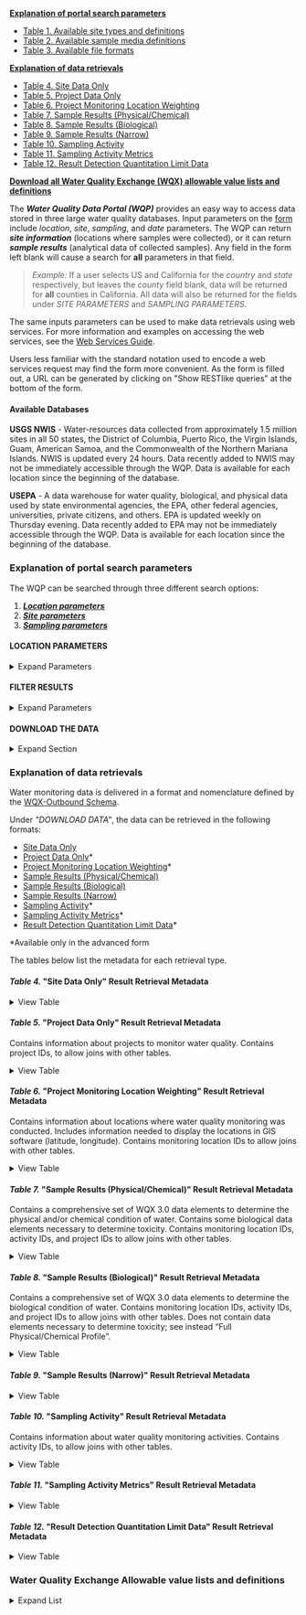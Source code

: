 [**Explanation of portal search parameters**](/server/wqp/markdownTextFiles/portal_userguide.md#explanation-of-portal-search-parameters)
* [Table 1. Available site types and definitions](/server/wqp/markdownTextFiles/portal_userguide.md#table-1-available-site-types-and-definitions)
* [Table 2. Available sample media definitions](/server/wqp/markdownTextFiles/portal_userguide.md#table-2-available-sample-media-and-definitions)
* [Table 3. Available file formats](/server/wqp/markdownTextFiles/portal_userguide.md#table-3-available-file-formats)

[**Explanation of data retrievals**](/server/wqp/markdownTextFiles/portal_userguide.md#explanation-of-data-retrievals)
* [Table 4. Site Data Only](/server/wqp/markdownTextFiles/portal_userguide.md#table-4-site-data-only-result-retrieval-metadata)
* [Table 5. Project Data Only](/server/wqp/markdownTextFiles/portal_userguide.md#table-5-project-data-only-result-retrieval-metadata)
* [Table 6. Project Monitoring Location Weighting](/server/wqp/markdownTextFiles/portal_userguide.md#table-6-project-monitoring-location-weighting-result-retrieval-metadata)
* [Table 7. Sample Results (Physical/Chemical)](/server/wqp/markdownTextFiles/portal_userguide.md#table-7-sample-results-physicalchemical-result-retrieval-metadata)
* [Table 8. Sample Results (Biological)](/server/wqp/markdownTextFiles/portal_userguide.md#table-8-sample-results-biological-result-retrieval-metadata)
* [Table 9. Sample Results (Narrow)](/server/wqp/markdownTextFiles/portal_userguide.md#table-9-sample-results-narrow-result-retrieval-metadata)
* [Table 10. Sampling Activity](/server/wqp/markdownTextFiles/portal_userguide.md#table-10-sampling-activity-result-retrieval-metadata)
* [Table 11. Sampling Activity Metrics](/server/wqp/markdownTextFiles/portal_userguide.md#table-11-sampling-activity-metrics-result-retrieval-metadata)
* [Table 12. Result Detection Quantitation Limit Data](/server/wqp/markdownTextFiles/portal_userguide.md#table-12-result-detection-quantitation-limit-data-result-retrieval-metadata)

[**Download all Water Quality Exchange (WQX) allowable value lists and definitions**](/server/wqp/markdownTextFiles/portal_userguide.md#water-quality-exchange-allowable-value-lists-and-definitions)

The ***Water Quality Data Portal (WQP)*** provides an easy way to access data stored in three large water quality databases. Input parameters on the [form](https://www.waterqualitydata.us/portal/) include *location*, *site*, *sampling*, and *date* parameters. The WQP can return ***site information*** (locations where samples were collected), or it can return ***sample results*** (analytical data of collected samples). Any field in the form left blank will cause a search for **all** parameters in that field. 
>*Example:* If a user selects US and California for the *country* and *state* respectively, but leaves the *county* field blank, data will be returned for **all** counties in California. All data will also be returned for the fields under *SITE PARAMETERS* and *SAMPLING PARAMETERS*.

The same inputs parameters can be used to make data retrievals using web services. For more information and examples on accessing the web services, see the [Web Services Guide](https://www.waterqualitydata.us/webservices_documentation/). 

Users less familiar with the standard notation used to encode a web services request may find the form more convenient. As the form is filled out, a URL can be generated by clicking on "Show RESTlike queries" at the bottom of the form.

#### **Available Databases**

**USGS NWIS** - Water-resources data collected from approximately 1.5 million sites in all 50 states, the District of Columbia, Puerto Rico, the Virgin Islands, Guam, American Samoa, and the Commonwealth of the Northern Mariana Islands. NWIS is updated every 24 hours. Data recently added to NWIS may not be immediately accessible through the WQP. Data is available for each location since the beginning of the database.

**USEPA** - A data warehouse for water quality, biological, and physical data used by state environmental agencies, the EPA, other federal agencies, universities, private citizens, and others. EPA is updated weekly on Thursday evening. Data recently added to EPA may not be immediately accessible through the WQP. Data is available for each location since the beginning of the database.

### **Explanation of portal search parameters**

The WQP can be searched through three different search options:

1. [***Location parameters***](/server/wqp/markdownTextFiles/portal_userguide.md#site-parameters)
2. [***Site parameters***](/server/wqp/markdownTextFiles/portal_userguide.md#site-parameters)
3. [***Sampling parameters***](/server/wqp/markdownTextFiles/portal_userguide.md#sampling-parameters)

#### **LOCATION PARAMETERS**
<details>
  <summary>Expand Parameters</summary>

***Country*** - Use the **country window** to select one or multiple ***countries*** represented in the database. Parentheses after each country represent which database(s) it is represented in. 

> *Web Services Request:* Countries can be directly entered into the URL through their [FIPS country code](https://nvlpubs.nist.gov/nistpubs/Legacy/FIPS/fipspub10-4.pdf). For the United States: ```#countrycode=US```

***State*** - Use the **state window** to select one or multiple ***states***. Parentheses after each state represent which database(s) it is represented in.

> *Web Services Request:* States can be directly entered into the URL through their [FIPS state code](https://nvlpubs.nist.gov/nistpubs/Legacy/FIPS/fipspub5-2.pdf). For Iowa and Arizona: ```#statecode=US%3A04&statecode=US%3A19```

***County*** - Use the **county window** to select one or multiple ***counties*** from the selected state(s). Parentheses after each county represent which database(s) it is represented in.

> *Web Services Request:* Counties can be directly entered into the URL through their [FIPS county code](https://nvlpubs.nist.gov/nistpubs/Legacy/FIPS/fipspub6-4.pdf). For Adams and Clay counties in Iowa: ```#countycode=US%3A19%3A003&countycode=US%3A19%3A041```

***Point Location*** - Enter *latitude* and *longitude* (**decimal degrees** referenced to NAD83), and *radial distance* (**miles**) to create a ***search area***. Longitudes in the western hemisphere begin with a negative sign. Many stations outside the continental US do not have latitude and longitude referenced to NAD83 and cannot be found using these parameters.

> *Example:* 20 miles from latitude 46.12 degrees N, longitude 89.15 degrees W would be entered as:
> * Distance: 20
> * Latitude: 46.12
> * Longitude: -89.15

***Site Type***  - ***Site type*** indicates a *natural* or *human-made* feature affecting the hydrologic conditions measured at a site. Use the **site type window** to select one or multiple site types. Parentheses after each site type represent which database(s) it is represented in. ***Table 1*** includes a definition for each available site type.

#### ***Table 1.* Available site types and definitions**
<details>
  <summary>View Table</summary>

|                Site Type               |                                                                                                                                                                                                                                                                                                                                       Definition                                                                                                                                                                                                                                                                                                                                      |
|:--------------------------------------:|:-------------------------------------------------------------------------------------------------------------------------------------------------------------------------------------------------------------------------------------------------------------------------------------------------------------------------------------------------------------------------------------------------------------------------------------------------------------------------------------------------------------------------------------------------------------------------------------------------------------------------------------------------------------------------------------:|
| **Aggregate groundwater use *(NWIS only)***  | An aggregate groundwater site type is used when it is not possible or practical to describe the specific sites as springs or as any type of well including 'multiple wells', or when water-use information is only available for the aggregate. Aggregate sites that span multiple counties should be coded with 000 as the county code, or an aggregate site can be created for each county.                                                                                                                                                                                                                                                                                         |
| **Aggregate surface-water-use *(NWIS only)*** | An aggregate surface-water site type is used when it is not possible or practical to describe the specific sites as diversions, outfalls, or land application sites, or when water-use information is only available for the aggregate. Aggregate sites that span multiple counties should be coded with 000 as the county code, or an aggregate site can be created for each county.                                                                                                                                                                                                                                                                                                 |
| **Atmosphere**                             | A site established primarily to measure meteorological properties or atmospheric deposition.                                                                                                                                                                                                                                                                                                                                                                                                                                                                                                                                                                                          |
| **Estuary**                                | A coastal inlet of the sea or ocean; esp. the mouth of a river, where tide water normally mixes with stream water (modified, Webster). Salinity in estuaries typically ranges from 1 to 25 Practical Salinity Units (psu), as compared oceanic values around 35 psu.                                                                                                                                                                                                                                                                                                                                                                                                                  |
| **Facility**                               | A non-ambient location where environmental measurements are expected to be strongly influenced by current or previous activities of humans.                                                                                                                                                                                                                                                                                                                                                                                                                                                                                                                                           |
| **Glacier**                                | Body of land ice that consists of recrystallized snow accumulated on the surface of the ground and moves slowly downslope over a period of years or centuries. Since glacial sites move, the lat-long precision for these sites is usually coarse.                                                                                                                                                                                                                                                                                                                                                                                                                                    |
| **Lake, Reservoir, Impoundment**           | An inland body of standing fresh or saline water that is generally too deep to permit submerged aquatic vegetation to take root across the entire body (cf: wetland). This site type includes an expanded part of a river, a reservoir behind a dam, and a natural or excavated depression containing a water body without surface-water inlet and/or outlet.                                                                                                                                                                                                                                                                                                                         |
| **Land**                                   | A location on the surface of the earth that is not normally saturated with water. Land sites are appropriate for sampling vegetation, overland flow of water, or measuring land-surface properties such as temperature. (See also: Wetland).                                                                                                                                                                                                                                                                                                                                                                                                                                          |
| **Ocean**                                  | Site in the open ocean, gulf, or sea. (See also: Estuary).                                                                                                                                                                                                                                                                                                                                                                                                                                                                                                                                                                                                                            |
| **Other Groundwater *(EPA only)***        | A location below the land surface that cannot otherwise be categorized within the other site types.                                                                                                                                                                                                                                                                                                                                                                                                                                                                                                                                                                                   |
| **Other Surface Water *(EPA only)***      | A water body on the land surface that cannot otherwise be categorized within the other site types.                                                                                                                                                                                                                                                                                                                                                                                                                                                                                                                                                                                    |
| **Spring**                                 | A location at which the water table intersects the land surface, resulting in a natural flow of groundwater to the surface. Springs may be perennial, intermittent, or ephemeral.                                                                                                                                                                                                                                                                                                                                                                                                                                                                                                     |
| **Stream**                                 | A body of running water moving under gravity flow in a defined channel. The channel may be entirely natural, or altered by engineering practices through straightening, dredging, and (or) lining.                                                                                                                                                                                                                                                                                                                                                                                                                                                                                    |
| **Subsurface**                             | A location below the land surface, but not a well, soil hole, or excavation.                                                                                                                                                                                                                                                                                                                                                                                                                                                                                                                                                                                                          |
| **Well**                                   | A hole or shaft constructed in the earth intended to be used to locate, sample, or develop groundwater, oil, gas, or some other subsurface material.                                                                                                                                                                                                                                                                                                                                                                                                                                                                                                                                  |
| **Wetland**                                | Land where saturation with water is the dominant factor determining the nature of soil development and the types of plant and animal communities living in the soil and on its surface (Cowardin, December 1979). Wetlands are found from the tundra to the tropics and on every continent except Antarctica. Wetlands are areas that are inundated or saturated by surface or groundwater at a frequency and duration sufficient to support, and that under normal circumstances do support, a prevalence of vegetation typically adapted for life in saturated soil conditions. Wetlands generally include swamps, marshes, bogs and similar areas. Wetlands may be forested or unforested, and naturally or artificially created. |

</details>

<details>
  <summary>Advanced Location Parameters</summary>

***Bounding Box*** - Enter the North and South *latitudes* and the East and West *longitudes* (**decimal degrees** referenced to NAD83) to create a ***bounding box***. Longitudes in the western hemisphere should begin with a negative sign.

> *Example:*
> * North: 46.12
> * East: -89.15
> * South: 45.93
> * West: -89.68

***Organization ID*** - Identifies a unique ***business*** or ***company***. Use the **organization ID window** to select one or multiple organization IDs. Type at least two characters for a list to appear. For more information on Water Quality Exchange (WQX) Organization IDs, see [About EPA/WQX](https://www.epa.gov/waterdata/water-quality-data).

***Site ID*** - Identifies a ***monitoring location*** by a unique name, number, or code. Use the **site ID window** to select one or multiple site IDs. Type at least two characters for a list to appear. 

> *Web Services Request:* IDs are displayed as: AGENCY-STATION NUMBER. If STATION NUMBER is specified but not AGENCY, "USGS" will be assigned as the default.
> * For NWIS site: ```#siteid=USGS-301650089215300```
> * For EPA site: ```#siteid=R10BUNKER-CUA005-5```
> * For multiple sites: ```#siteid=IN002-385000086310010&siteid=USSCS-311039092211614&siteid=USEPA-414120087304701```

***HUC*** - Identifies the ***hydrological unit*** ([lists and maps of hydrologic units](http://water.usgs.gov/GIS/huc.html)) up to the cataloging unit level of precision. Use the **HUC ID window** to select one or multiple HUC IDs. Separate multiple HUC IDs with a **semicolon** (";"). Select partial HUCs using **trailing wildcards** ("*"). 
> *Web Services Request:*
> * One site: ```#huc=01010005```
> * Multiple sites: ```#huc=01010003%3B01010004```
> * Partial HUCs: ```010801*```

</details>

</details>

#### **FILTER RESULTS**
<details>
  <summary>Expand Parameters</summary>

***Data Source*** - Select one or multiple ***databases*** from which the data will be retrieved. **All** databases are searched by default.

***Date Range*** - ***Start*** and ***end dates*** to be used individually or together. Dates must be entered in *MM-DD-YYYY* format.

***Sample Media*** - Identifies the ***environmental medium*** where a sample was taken. Use the **sample media window** to select one or multiple sample media types. Parentheses after each sample medium represent which database(s) it is represented in. ***Table 2*** includes a definition for each sample medium that is available.

#### ***Table 2.* Available sample media and definitions**
<details>
  <summary>View Table</summary>

|         **Sample Medium**         |                                                                                                                                                                              **Definition**                                                                                                                                                                             |
|:-----------------------------:|:-------------------------------------------------------------------------------------------------------------------------------------------------------------------------------------------------------------------------------------------------------------------------------------------------------------------------------------------------------------------:|
| **Air**                           | Atmospheric gases.                                                                                                                                                                                                                                                                                                                                                  |
| **Biological Tissue *(NWIS only)*** | Any type of tissue that comprises either whole or parts of insects, fish, or other organisms living in an aquatic environment, animals that may or may not have been collected from a water body, or whole or parts of plants, aquatic or non-aquatic.                                                                                                              |
| **Habitat *(EPA only)***         | The habitat conditions at the monitoring site; physical features of the area surrounding the monitoring location site.                                                                                                                                                                                                                                              |
| **Other**                         | None of the other sample media.                                                                                                                                                                                                                                                                                                                                     |
| **QC *(EPA only)***              | Data that provides quality control results; often paired with other results information.                                                                                                                                                                                                                                                                            |
| **Sediment**                      | Includes bottom material and suspended sediment sample media. Bottom material is a mixture of mineral and organic matter that compose the top bed deposits (usually the first few inches) underlying a body of water. Suspended sediment is sediment carried in suspension by the turbulent components of the fluid or by the Brownian movement (a law of physics). |
| **Soil**                          | A wet or dry substance composed of unconsolidated fine grain rock fragments (minerals) and organic material that has been modified sufficiently by physical, chemical, or biological processes to support terrestrial plant growth.                                                                                                                                 |
| **Water**                         | The physical or chemical composition of the water at the monitoring site.                                                                                                                                                                                                                                                                                           |

</details>

***Characteristic Group*** - Groups types of ***environmental measurements***. Use the **characteristic group window** to select one or multiple characteristic groups. Parentheses after each characteristic group represent which database(s) it is represented in. A complete listing of which characteristic matches to which characteristic group [is available for download](http://cdx.epa.gov/wqx/download/DomainValues/Characteristic_CSV.zip).

<details>
  <summary>Advanced Results Filters</summary>

***Minimum sampling activities per site*** - Returns only sites where at least a ***minimum number*** of sampling activities have been reported. Use the **minimum number window** to select a value; the default is **1**.

***Minimum result per site*** - Returns only sites where at least a ***minimum number*** of results have been reported. Use the **minimum results window** to select a value; the default is **1**.

***Characteristic*** - Identifies types of ***environmental measurements***. Use the **characteristics window** to select one or multiple characteristics. Parentheses after each characteristic represent which database(s) it is represented in. The names are derived from the USEPA [Substance Registry System (SRS)](http://iaspub.epa.gov/sor_internet/registry/substreg/home/overview/home.do). USGS uses parameter codes for the same purpose and has [associated most parameters to SRS names](http://www.waterqualitydata.us/public_srsnames.jsp).

The nomenclature for USEPA and USGS characteristics are **not** identical. 
> *Example:* The USEPA lists each dissolved oxygen characteristic, while the USGS classifies dissolved oxygen under "oxygen". Consequently, users interested in retrieving dissolved oxygen data from both databases must select *"dissolved oxygen"* from EPA and *"oxygen"* from the WQP list of characteristics. Selecting *"oxygen"* will return dissolved oxygen results from the USGS **and** all USEPA results relating to free gaseous oxygen. 

Small differences in naming may cause chemically identical characteristics to be listed under different names or names that are formatted differently. 
> *Example:* *1,4-dichlorobenzene* may be listed as *"1,4-dichlorobenzene"*, *"p-dichlorobenzene"*, or *both*. A user desiring all *1,4-dichlorobenzene* data would need to select **both** names (and variants thereof) to retrieve the results.

***Project ID*** - Uniquely identifies a ***data collection project***. Use the **project ID window** to select one or multiple project IDs. Parentheses after each project ID represent which database it is represented in. 

***Parameter Code*** - Identifies a characteristic using [***NWIS codes***](https://nwis.waterdata.usgs.gov/usa/nwis/pmcodes). Use the **parameter code window** to select one or multiple parameter codes. Specifying a parameter code will limit the query to ***NWIS only***.

***Biological sampling parameters*** - Filter by parameters specific to ***biological organisms***: assemblage and taxonomic name. 

>***Assemblage*** - An association of ***interacting populations*** of organisms in a given water body. *Example:* macroinvertabrates and fish/nekton.

>***Taxonomic Name*** - ***Genus name, species name*** in binomial nomenclature. *Example:* for shovelnose strugeon, *Scaphirhyncus platorynchus*.

</details>

</details>

#### **DOWNLOAD THE DATA**
<details>
  <summary>Expand Section</summary>

***Data Type*** - ***Water monitoring data*** is delivered in a format and nomenclature defined by the [WQX-Outbound Schema](http://www.exchangenetwork.net/schema/WQX/2/WQX_DET_v2.1b.xls). *Metadata* on these formats is displayed in ***Tables 4-12***.

***File Format*** - Choose a ***file format*** to download the result set. Four available formats are listed and described in ***Table 3***.

#### ***Table 3.* Available file formats**
<details>
  <summary>View Table</summary>

|   File Format   |                                                                                                                                           Description                                                                                                                                          |
|:---------------:|:----------------------------------------------------------------------------------------------------------------------------------------------------------------------------------------------------------------------------------------------------------------------------------------------:|
| **Comma-separated** | Output format is comma-separated columns.                                                                                                                                                                                                                                                      |
| **Tab-separated**   | Output format is tab-separated columns.                                                                                                                                                                                                                                                        |
| **MS Excel**        | Output format is a .xlsx file compatible with MS Excel 2007 and greater(Excel 2003 and earlier may be able to use a helper program to open the file) . Excel 2007 and later have a limit of 1,048,576 rows. If your download file exceeds this limit, only the first 1,048,576 rows will open. |
| **KML**             | Output format is Keyhole Markup Language (KML) compatible with Google Earth and other GIS tools. This option is not available for the results service.                                                                                                                                         |

</details>

***Sort Data*** - ***Sorts data*** by *organization*, *monitoringLocationID*, and *activityID*. Sorting **increases** response time. If you are manually sorting, set **sorted=no**. The sorted document is delivered in the WQX standard.

<details>
  <summary>Advanced Download Parameters</summary>

***Show Sites on Map*** - Previews the ***locations of sites*** **before** downloading the data, up to 250,000 sites. Sites are color coded by data source. 

The example below displays part of the South Skunk watershed, with NWIS, EPA, and STEWARDS sites.

![Result of clicking "Show sites on map" button](/assets/img/portal_userguide_image1.png)

For additional information about the sites, click on individual sites. Use the box tool below the zoom buttons to select multiple sites.

![Additional information about sites](/assets/img/portal_userguide_image2.png)

The Water Quality Portal only provides discrete monitoring data. To see USGS long-term flow monitoring sites, click the layer picker on the upper right and toggle on "NWIS Stream Gages". These gage locations are based on the [GAGES-II dataset](http://water.usgs.gov/GIS/metadata/usgswrd/XML/gagesII_Sept2011.xml), which only runs through 2009. Some gages are now discontinued and other gage data may be more accurate.

![NWIS Stream Gages](/assets/img/portal_userguide_image3.png)

</details>

</details>

### **Explanation of data retrievals**

Water monitoring data is delivered in a format and nomenclature defined by the [WQX-Outbound Schema](http://www.exchangenetwork.net/schema/WQX/2/WQX_DET_v2.1b.xls). 

Under *"DOWNLOAD DATA"*, the data can be retrieved in the following formats:

* [Site Data Only](/server/wqp/markdownTextFiles/portal_userguide.md#table-4-site-data-only-result-retrieval-metadata)
* [Project Data Only](/server/wqp/markdownTextFiles/portal_userguide.md#table-5-project-data-only-result-retrieval-metadata)*
* [Project Monitoring Location Weighting](/server/wqp/markdownTextFiles/portal_userguide.md#table-6-project-monitoring-location-weighting-result-retrieval-metadata)*
* [Sample Results (Physical/Chemical)](/server/wqp/markdownTextFiles/portal_userguide.md#table-7-sample-results-physicalchemical-result-retrieval-metadata)
* [Sample Results (Biological)](/server/wqp/markdownTextFiles/portal_userguide.md#table-8-sample-results-biological-result-retrieval-metadata)
* [Sample Results (Narrow)](/server/wqp/markdownTextFiles/portal_userguide.md#table-9-sample-results-narrow-result-retrieval-metadata)
* [Sampling Activity](/server/wqp/markdownTextFiles/portal_userguide.md#table-10-sampling-activity-result-retrieval-metadata)*
* [Sampling Activity Metrics](/server/wqp/markdownTextFiles/portal_userguide.md#table-11-sampling-activity-metrics-result-retrieval-metadata)*
* [Result Detection Quantitation Limit Data](/server/wqp/markdownTextFiles/portal_userguide.md#table-12-result-detection-quantitation-limit-data-result-retrieval-metadata)*

*Available only in the advanced form

The tables below list the metadata for each retrieval type.

#### ***Table 4.* "Site Data Only" Result Retrieval Metadata**
<details>
  <summary>View Table</summary>

|              Site Retrieval Element              |                                                                                      Definition                                                                                      |
|:------------------------------------------------:|:------------------------------------------------------------------------------------------------------------------------------------------------------------------------------------:|
| OrganizationIdentifier                           | A designator used to uniquely identify a unique business establishment within a context.                                                                                             |
| OrganizationFormalName                           | The legal designator (i.e. formal name) of an organization.                                                                                                                          |
| MonitoringLocationIdentifier                     | A designator used to describe the unique name, number, or code assigned to identify the monitoring location.                                                                         |
| MonitoringLocationName                           | The designator specified by the sampling organization for the site at which sampling or other activities are conducted.                                                              |
| MonitoringLocationTypeName                       | The descriptive name for a type of monitoring location.                                                                                                                              |
| MonitoringLocationDescriptionText                | Text description of the monitoring location.                                                                                                                                         |
| HUCEightDigitCode                                | The 8 digit federal code used to identify the hydrologic unit of the monitoring location to the cataloging unit level of precision.                                                  |
| DrainageAreaMeasure/MeasureValue*                | The drainage basin of a lake, stream, wetland, or estuary site. Measure value is given in the units stored in DrainageAreaMeasure/MeasureUnitCode.                                   |
| DrainageAreaMeasure/MeasureUnitCode*             | The code that represents the unit for measuring the item.                                                                                                                            |
| ContributingDrainageAreaMeasure/MeasureValue*    | The contributing drainage area of a lake, stream, wetland, or estuary site. Measure value is given in the units stored in ContributingDrainageAreaMeasure/MeasureUnitCode.           |
| ContributingDrainageAreaMeasure/MeasureUnitCode* | The code that represents the unit for measuring the item.                                                                                                                            |
| LatitudeMeasure                                  | The measure of the angular distance on a meridian north or south of the equator.                                                                                                     |
| LongitudeMeasure                                 | The measure of the angular distance on a meridian east or west of the prime meridian.                                                                                                |
| SourceMapScaleNumeric                            | The number that represents the proportional distance on the ground for one unit of measure on the map or photo.                                                                      |
| HorizontalAccuracyMeasure/MeasureValue*          | The horizontal measure of the relative accuracy of the latitude and longitude coordinates." Measure value is given in the units stored in HorizontalAccuracyMeasure/MeasureUnitCode. |
| HorizontalAccuracyMeasure/MeasureUnitCode*       | The code that represents the unit for measuring the item.                                                                                                                            |
| HorizontalCollecitonMethodName                   | The name that identifies the method used to determine the latitude and longitude coordinates for a point on the earth.                                                               |
| HorizontalCoordinateReferenceSystemDatumName     | The name that describes the reference datum used in determining latitude and longitude coordinates.                                                                                  |
| VerticalMeasure/MeasureValue                     | The measure of elevation (i.e., the altitude), above or below a reference datum. Measure value is given in the units stored in VerticalMeasure/MeasureUnitCode.                      |
| VerticalMeasure/MeasureUnitCode                  | The code that represents the unit for measuring the item.                                                                                                                            |
| VerticalAccuracyMeasure/MeasureValue*            | The vertical measure of the relative accuracy of the latitude and longitude coordinates. Measure value is given in the units stored in VerticalAccuracyMeasure/MeasureUnitCode.      |
| VerticalAccuracyMeasure/MeasureUnitCode*         | The code that represents the unit for measuring the item.                                                                                                                            |
| VerticalCollectionMethodName                     | The name that identifies the method used to collect the vertical measure (i.e. the altitude) of a reference point.                                                                   |
| VerticalCoordinateReferenceSystemDatumName       | The name of the reference datum used to determine the vertical measure (i.e., the altitude).                                                                                         |
| CountryCode                                      | A code designator used to identify a primary geopolitical unit of the world.                                                                                                         |
| StateCode                                        | A code designator used to identify a principal administrative subdivision of the United States, Canada, or Mexico.                                                                   |
| CountyCode                                       | A code designator used to identify a U.S. county or county equivalent.                                                                                                               |
| AquiferName*                                     | Name of the aquifer in which the well is completed.                                                                                                                                  |
| FormationTypeText*                               | Name of the primary formation or soils unit, in which the well is completed.                                                                                                         |
| AquiferTypeName*                                 | The type of aquifer, such as confined or unconfined.                                                                                                                                 |
| ConstructionDateText*                            | Date of construction when well was completed. May be year only.                                                                                                                      |
| WellDepthMeasure/MeasureValue*                   | Depth below land surface datum (LSD) to the bottom of the hole on completion of drilling. Measure value is given in the units stored in WellDepthMeasure/MeasureUnitCode.            |
| WellDepthMeasure/MeasureUnitCode*                | The code that represents the unit for measuring the item.                                                                                                                            |
| WellHoleDepthMeasure/MeasureValue*               | Depth below land surface datum (LSD) to the bottom of the hole on completion of drilling. Measure value is given in the units stored in WellHoleDepthMeasure/MeasureUnitCode.        |
| WellHoleDepthMeasure/MeasureUnitCode*            | The code that represents the unit for measuring the item.                                                                                                                            |
| ProviderName                                     | The name of the database that provided the data to the Water Quality portal (E.G. EPA, NWIS, STEWARDS).                                                                            |

*Element is only in NWIS.

</details>

#### ***Table 5.* "Project Data Only" Result Retrieval Metadata**

Contains information about projects to monitor water quality. Contains project IDs, to allow joins with other tables.
<details>
  <summary>View Table</summary>

|      Project Retrieval Element     |                                                                        Definition                                                                       |
|:----------------------------------:|:-------------------------------------------------------------------------------------------------------------------------------------------------------:|
| OrganizationIdentifier             | A designator used to uniquely identify a unique business establishment within a context.                                                                |
| OrganizationFormalName             | The legal designator (i.e. formal name) of an organization.                                                                                             |
| ProjectIdentifier                  | A designator used to uniquely identify a data collection project within a context of an organization.                                                   |
| ProjectName                        | The name assigned by the Organization (project leader or principal investigator) to the project.                                                        |
| ProjectDescriptionText             | Project description, which may include a description of the project purpose, summary of the objectives, or brief summary of the results of the project. |
| SamplingDesignTypeCode             | A code used to identify the type of sampling design employed for this project to ensure that sampling activities can support project objectives.        |
| QAPPApprovedIndicator              | Indicates whether a Quality Assurance Project Plan (QAPP) has been approved for the submitted project.                                                  |
| QAPPApprovalAgencyName             | An outside approval authority identifier for the QAPP (e.g. EPA or State Organization).                                                                 |
| ProjectFileUrl                     | A link to follow to access the files associated with the project.                                                                                        |
| ProjectMonitorLocationWeightingURL | A URL to get associated ProjectMonitoringLocationWeighting data. Only populated if there is Project Monitoring Location Weighting data.                 |

</details>

#### ***Table 6.* "Project Monitoring Location Weighting" Result Retrieval Metadata**

Contains information about locations where water quality monitoring was conducted. Includes information needed to display the locations in GIS software (latitude, longitude). Contains monitoring location IDs to allow joins with other tables.
<details>
  <summary>View Table</summary>

| Project Monitoring Location Element |                                                       Definition                                                      |
|:-----------------------------------:|:---------------------------------------------------------------------------------------------------------------------:|
| OrganizationIdentifier              | A designator used to uniquely identify a unique business establishment within a context.                              |
| OrganizationFormalName              | The legal designator (i.e. formal name) of an organization.                                                           |
| ProjectIdentifier                   | A designator used to uniquely identify a data collection project within a context of an organization.                 |
| MonitoringLocationIdentifier        | A designator used to describe the unique name, number, or code assigned to identify the monitoring location.          |
| MeasureValue                        | The recorded dimension, capacity, quality, or amount of something ascertained by measuring or observing.              |
| MeasureUnitCode                     | The code that represents the unit for measuring the item.                                                             |
| StatisticalStratumText              | Identifies the statistical stratum applied to this site.                                                              |
| LocationCategoryName                | Free text describing a category of naturally similar site types, such as high-gradient.                               |
| LocationStatusName                  | Indicates whether this site is active and available for sampling.                                                     |
| ReferenceLocationTypeCode           | Identifies whether this site is a reference or control site by specifying the reference location type.                 |
| ReferenceLocationStartDate          | The calendar date on which the monitoring location started being used as a reference site.                            |
| ReferenceLocationEndDate            | The calendar date on which the monitoring location stopped being used as a reference site.                            |
| ResourceSubjectText                 | A name given to the resource that created or defined the reference location.                                          |
| ResourceCreatorName                 | An entity primarily responible for making the content of the resource that created or defined the reference location. |
| ResourceSubjectText                 | A topic of the content of the resource that created or defined the reference location.                                |
| ResourcePublisherName               | An entity responsible for making the resource available that created or defined the reference location.               |
| ResourceDate                        | A date of an event in the lifecycle of the resource that created or defined the reference location.                   |
| ResourceIdentifier                  | An unambiguous reference to the resource within a given context.                                                      |
| CommentText                         | General comments about the project monitoring location weighting.                                                     |

</details>





#### ***Table 7.* "Sample Results (Physical/Chemical)" Result Retrieval Metadata**

Contains a comprehensive set of WQX 3.0 data elements to determine the physical and/or chemical condition of water. Contains some biological data elements necessary to determine toxicity. Contains monitoring location IDs, activity IDs, and project IDs to allow joins with other tables.
<details>
  <summary>View Table</summary>

|              Result Retrieval Element             |                                                                                                                  Definition                                                                                                                  |
|:-------------------------------------------------:|:--------------------------------------------------------------------------------------------------------------------------------------------------------------------------------------------------------------------------------------------:|
| OrganizationIdentifier                            | A designator used to uniquely identify a unique business establishment within a context.                                                                                                                                                     |
| OrganizationFormalName                            | The legal designator (i.e. formal name) of an organization.                                                                                                                                                                                  |
| ActivityIdentifier                                | Designator that uniquely identifies an activity within an organization.                                                                                                                                                                      |
| ActivityTypeCode                                  | The text describing the type of activity.                                                                                                                                                                                                    |
| ActivityMediaName                                 | Name or code indicating the environmental medium where the sample was taken.                                                                                                                                                                 |
| ActivityMediaSubdivisionName                      | Name or code indicating the environmental matrix as a subdivision of the sample media.                                                                                                                                                       |
| ActivityStartDate                                 | The calendar date on which the field activity is started.                                                                                                                                                                                    |
| ActivityStartTime/Time                            | The time of day that is reported when the field activity began, based on a 24-hour timescale.                                                                                                                                                |
| ActivityStartTime/TimeZoneCode                    | The time zone for which the time of day is reported. Any of the longitudinal divisions of the earth's surface in which a standard time is kept.                                                                                              |
| ActivityEndDate                                   | The calendar date when the field activity is completed.                                                                                                                                                                                      |
| ActivityEndTime/Time                              | The time of day that is reported when the field activity ended, based on a 24-hour timescale.                                                                                                                                                |
| ActivityEndTime/TimeZoneCode                      | The time zone for which the time of day is reported. Any of the longitudinal divisions of the earth's surface in which a standard time is kept.                                                                                              |
| ActivityDepthHeightMeasure/MeasureValue           | A measurement of the vertical location (measured from a reference point) at which an activity occurred. Measure value is given in the units stored in ActivityDepthHeightMeasure/MeasureUnitCode.                                            |
| ActivityDepthHeightMeasure/MeasureUnitCode        | The code that represents the unit for measuring the item.                                                                                                                                                                                    |
| ActivityDepthAltitudeReferencePointText           | The reference used to indicate the datum or reference used to establish the depth/altitude of an activity.                                                                                                                                   |
| ActivityTopDepthHeightMeasure/MeasureValue        | A measurement of the upper vertical location of a vertical location range (measured from a reference point) at which an activity occurred. Measure value is given in the units stored in ActivityTopDepthHeightMeasure/MeasureUnitCode.      |
| ActivityTopDepthHeightMeasure/MeasureUnitCode     | The code that represents the unit for measuring the item.                                                                                                                                                                                    |
| ActivityBottomDepthHeightMeasure/MeasureValue     | A measurement of the lower vertical location of a vertical location range (measured from a reference point) at which an activity occurred. Measure value is given in the units stored in ActivityBottomDepthHeightMeasure/MeasureUnitCode.   |
| ActivityBottomDepthHeightMeasure/MeasureUnitCode  | The code that represents the unit for measuring the item.                                                                                                                                                                                    |
| ProjectIdentifier                                 | A designator used to uniquely identify a data collection project within a context of an organization.                                                                                                                                        |
| ActivityConductingOrganizationText                | A name of the Organization conducting an activity.                                                                                                                                                                                           |
| MonitoringLocationIdentifier                      | A designator used to describe the unique name, number, or code assigned to identify the monitoring location.                                                                                                                                 |
| ActivityCommentText                               | General comments concerning the activity.                                                                                                                                                                                                    |
| SampleAquifer*                                    | A code that designates the aquifer associated with groundwater samples.                                                                                                                                                                      |
| HydrologicCondition*                              | Hydrologic condition is the hydrologic condition that is represented by the sample collected (i.e. ? normal, falling, rising, peak stage).                                                                                                   |
| HydrologicEvent*                                  | A hydrologic event that is represented by the sample collected (i.e. - storm, drought, snowmelt).                                                                                                                                            |
| SampleCollectionMethod/MethodIdentifier           | The identification number or code assigned by the method publisher.                                                                                                                                                                          |
| SampleCollectionMethod/MethodIdentifierContext    | Identifies the source or data system that created or defined the identifier.                                                                                                                                                                 |
| SampleCollectionMethod/MethodName                 | The title that appears on the method from the method publisher.                                                                                                                                                                              |
| SampleCollectionEquipmentName                     | The name for the equipment used in collecting the sample.                                                                                                                                                                                    |
| ResultDetectionConditionText                      | The textual descriptor of a result.                                                                                                                                                                                                          |
| CharacteristicName                                | The object, property, or substance which is evaluated or enumerated by either a direct field measurement, a direct field observation, or by laboratory analysis of material collected in the field.                                          |
| ResultSampleFractionText                          | The text name of the portion of the sample associated with results obtained from a physically-partitioned sample.                                                                                                                            |
| ResultMeasureValue                                | The reportable measure of the result for the chemical, microbiological or other characteristic being analyzed. Measure value is given in the units stored in ResultMeasure/MeasureUnitCode.                                                  |
| MeasureQualifierCode                              | A code used to identify any qualifying issues that affect the results.                                                                                                                                                                       |
| ResultMeasure/MeasureUnitCode                     | The code that represents the unit for measuring the item.                                                                                                                                                                                    |
| ResultStatusIdentifier                            | Indicates the acceptability of the result with respect to QA/QC criteria.                                                                                                                                                                    |
| StatisticalBaseCode                               | The code for the method used to calculate derived results.                                                                                                                                                                                   |
| ResultValueTypeName                               | A name that qualifies the process which was used in the determination of the result value (e.g., actual, estimated, calculated).                                                                                                             |
| ResultWeightBasisText                             | The name that represents the form of the sample or portion of the sample which is associated with the result value (e.g., wet weight, dry weight, ash-free dry weight).                                                                      |
| ResultTimeBasisText                               | The period of time (in days) over which a measurement was made. For example, BOD can be measured as 5 day or 20 day BOD.                                                                                                                     |
| ResultTemperatureBasisText                        | The name that represents the controlled temperature at which the sample was maintained during analysis, e.g. 25 deg BOD analysis.                                                                                                            |
| ResultParticleSizeBasisText                       | User defined free text describing the particle size class for which the associated result is defined.                                                                                                                                        |
| PrecisionValue                                    | A measure of mutual agreement among individual measurements of the same property usually under prescribed similar conditions.                                                                                                                |
| ResultCommentText                                 | Free text with general comments concerning the result.                                                                                                                                                                                       |
| USGSPCode*                                        | 5-digit number used in the US Geological Survey computerized data system, National Water Information System (NWIS), to uniquely identify a specific constituent.                                                                             |
| ResultDepthHeightMeasure/MeasureValue†            | A measurement of the vertical location (measured from a reference point) at which a result occurred.                                                                                                                                         |
| ResultDepthHeightMeasure/MeasureUnitCode†         | The code that represents the unit for measuring the item.                                                                                                                                                                                    |
| ResultDepthAltitudeReferencePointText†            | The reference used to indicate the datum or reference used to establish the depth/altitude of a result.                                                                                                                                      |
| SubjectTaxonomicName                              | The name of the organism from which a tissue sample was taken.                                                                                                                                                                               |
| SampleTissueAnatomyName*                          | The name of the anatomy from which a tissue sample was taken.                                                                                                                                                                                |
| ResultAnalyticalMethod/MethodIdentifier           | The identification number or code assigned by the method publisher.                                                                                                                                                                          |
| ResultAnalyticalMethod/MethodIdentifierContext    | Identifies the source or data system that created or defined the identifier.                                                                                                                                                                 |
| ResultAnalyticalMethod/MethodName                 | The title that appears on the method from the method publisher.                                                                                                                                                                              |
| MethodDescriptionText*                            | A brief summary that provides general information about the method.                                                                                                                                                                          |
| LaboratoryName                                    | The name of Lab responsible for the result.                                                                                                                                                                                                  |
| AnalysisStartDate                                 | The calendar date on which the analysis began.                                                                                                                                                                                               |
| ResultLaboratoryCommentText                       | Remarks which further describe the laboratory procedures which produced the result.                                                                                                                                                          |
| DetectionQuantitationLimitTypeName                | Text describing the type of detection or quantitation level used in the analysis of a characteristic.                                                                                                                                        |
| DetectionQuantitationLimitMeasure/MeasureValue    | Constituent concentration that, when processed through the complete method, produces a signal that is statistically different from a blank. Measure value is given in the units stored in DetectionQuantitationLimitMeasure/MeasureUnitCode. |
| DetectionQuantitationLimitMeasure/MeasureUnitCode | The code that represents the unit for measuring the item.                                                                                                                                                                                    |
| PreparationStartDate                              | The calendar date when the preparation/extraction of the sample for analysis began.                                                                                                                                                          |
| DataProvider                                      | The source system that provided data to the Water Quality Portal (NWIS, EPA, STEWARDS, etc).                                                                                                                                               |

*Element is only in NWIS.

†Element is only in EPA.

</details>

#### ***Table 8.* "Sample Results (Biological)" Result Retrieval Metadata**

Contains a comprehensive set of WQX 3.0 data elements to determine the biological condition of water. Contains monitoring location IDs, activity IDs, and project IDs to allow joins with other tables. Does not contain data elements necessary to determine toxicity; see instead “Full Physical/Chemical Profile”.
<details>
  <summary>View Table</summary>

|              Biological Result Retrieval Element              |                                                                                                                  Definition                                                                                                                  |
|:-------------------------------------------------------------:|:--------------------------------------------------------------------------------------------------------------------------------------------------------------------------------------------------------------------------------------------:|
| OrganizationIdentifier                                        | A designator used to uniquely identify a unique business establishment within a context.                                                                                                                                                     |
| OrganizationFormalName                                        | The legal designator (i.e. formal name) of an organization.                                                                                                                                                                                  |
| ProjectIdentifier                                             | A designator used to uniquely identify a data collection project within a context of an organization.                                                                                                                                        |
| ActivityIdentifier                                            | Designator that uniquely identifies an activity within an organization.                                                                                                                                                                      |
| ActivityTypeCode                                              | The text describing the type of activity.                                                                                                                                                                                                    |
| ActivityMediaName                                             | Name or code indicating the environmental medium where the sample was taken.                                                                                                                                                                 |
| ActivityMediaSubdivisionName                                  | Name or code indicating the environmental matrix as a subdivision of the sample media.                                                                                                                                                       |
| ActivityStartDate                                             | The calendar date on which the field activity is started.                                                                                                                                                                                    |
| ActivityStartTime/Time                                        | The time of day that is reported when the field activity began, based on a 24-hour timescale.                                                                                                                                                |
| ActivityStartTime/TimeZoneCode                                | The time zone for which the time of day is reported. Any of the longitudinal divisions of the earth's surface in which a standard time is kept.                                                                                              |
| ActivityEndDate                                               | The calendar date when the field activity is completed.                                                                                                                                                                                      |
| ActivityEndTime/Time                                          | The time of day that is reported when the field activity ended, based on a 24-hour timescale.                                                                                                                                                |
| ActivityEndTime/TimeZoneCode                                  | The time zone for which the time of day is reported. Any of the longitudinal divisions of the earth's surface in which a standard time is kept.                                                                                              |
| ActivityRelativeDepthName                                     | The name that indicates the approximate location within the water column at which the activity occurred.                                                                                                                                     |
| ActivityDepthHeightMeasure/MeasureValue                       | A measurement of the vertical location (measured from a reference point) at which an activity occurred. Measure value is given in the units stored in ActivityDepthHeightMeasure/MeasureUnitCode.                                            |
| ActivityDepthHeightMeasure/MeasureUnitCode                    | The code that represents the unit for measuring the item.                                                                                                                                                                                    |
| ActivityTopDepthHeightMeasure/MeasureValue                    | A measurement of the upper vertical location of a vertical location range (measured from a reference point) at which an activity occurred. Measure value is given in the units stored in ActivityTopDepthHeightMeasure/MeasureUnitCode.      |
| ActivityTopDepthHeightMeasure/MeasureUnitCode                 | The code that represents the unit for measuring the item.                                                                                                                                                                                    |
| ActivityBottomDepthHeightMeasure/MeasureValue                 | A measurement of the lower vertical location of a vertical location range (measured from a reference point) at which an activity occurred. Measure value is given in the units stored in ActivityBottomDepthHeightMeasure/MeasureUnitCode.   |
| ActivityBottomDepthHeightMeasure/MeasureUnitCode              | The code that represents the unit for measuring the item.                                                                                                                                                                                    |
| ActivityDepthAltitudeReferencePointText                       | The reference used to indicate the datum or reference used to establish the depth/altitude of an activity.                                                                                                                                   |
| ActivityConductingOrganizationText                            | A name of the Organization conducting an activity.                                                                                                                                                                                           |
| ActivityLocation/LatitudeMeasure                              | The measure of the angular distance on a meridian north or south of the equator of the  actual monitoring site, if it is different from that described for in the formal station description.                                                 |
| ActivityLocation/LongitudeMeasure                             | The measure of the angular distance on a meridian east or west of the prime meridian of the  actual monitoring site, if it is different from that described for in the formal station description.                                           |
| ActivityLocation/SourceMapScaleNumeric                        | The number that represents the proportional distance on the ground for one unit of measure on the map or photo of the  actual monitoring site, if it is different from that described for in the formal station description.                 |
| ActivityLocation/HorizontalAccuracyMeasure/MeasureValue       | The horizontal measure of the relative accuracy of the latitude and longitude coordinates of the of the  actual monitoring site, if it is different from that described for in the formal station description.                                |
| ActivityLocation/HorizontalAccuracyMeasure/MeasureUnitCode    | The units of the  horizontal measure of the relative accuracy of the latitude and longitude coordinates of the of the  actual monitoring site, if it is different from that described for in the formal station description.                 |
| ActivityLocation/HorizontalCollectionMethodName               | The name that identifies the method used to determine the latitude and longitude coordinates of the of the  actual monitoring site, if it is different from that described for in the formal station description.                             |
| ActivityLocation/HorizontalCoordinateReferenceSystemDatumName | The name that describes the reference datum used in determining of the latitude and longitude coordinates of the of the  actual monitoring site, if it is different from that described for in the formal station description.                |
| AssemblageSampledName                                         | An association of interacting populations of organisms in a given waterbody.                                                                                                                                                                 |
| CollectionDuration/MeasureValue                               | The length of time a collection procedure or protocol was performed (e.g. total energized time for electrofishing, or total time kick net used).                                                                                             |
| CollectionDuration/MeasureUnitCode                            | The units for the length of time a collection procedure or protocol was performed.                                                                                                                                                            |
| SamplingComponentName                                         | Single entity within a sampling frame at which a collection procedure or protocol was performed.                                                                                                                                             |
| SamplingComponentPlaceInSeriesNumeric                         | The order in which a component within the sampling frame was visited in relation to other components.                                                                                                                                        |
| ReachLengthMeasure/MeasureValue                               | A measure of the water body length distance in which the procedure or protocol was performed.                                                                                                                                                |
| ReachLengthMeasure/MeasureUnitCode                            | The code that represents the unit for measuring the Reach Length.                                                                                                                                                                            |
| ReachWidthMeasure/MeasureValue                                | A measurement of the reach width during collection procedures.                                                                                                                                                                               |
| ReachWidthMeasure/MeasureUnitCode                             | The code that represents the unit for measuring the Reach Width.                                                                                                                                                                             |
| PassCount                                                     | The number of passes through the water from which the sample was collected.                                                                                                                                                                  |
| NetTypeName                                                   | The text describing the type of net.                                                                                                                                                                                                          |
| NetSurfaceAreaMeasure/MeasureValue                            | A measurement of the effective surface area of the net used during biological monitoring sample collection.                                                                                                                                  |
| NetSurfaceAreaMeasure/MeasureUnitCode                         | The code that represents the unit for net surface area.                                                                                                                                                                                       |
| NetMeshSizeMeasure/MeasureValue                               | A measurement of the mesh size of the net used during biological monitoring sample collection.                                                                                                                                               |
| NetMeshSizeMeasure/MeasureUnitCode                            | The code that represents the unit for net mesh size.                                                                                                                                                                                          |
| BoatSpeedMeasure/MeasureValue                                 | A measurement of the boat speed during biological monitoring sample collection.                                                                                                                                                              |
| BoatSpeedMeasure/MeasureUnitCode                              | The code that represents the unit for boat speed.                                                                                                                                                                                             |
| CurrentSpeedMeasure/MeasureValue                              | A measurement of the current during biological monitoring sample collection.                                                                                                                                                                 |
| CurrentSpeedMeasure/MeasureUnitCode                           | The code that represents the unit for current speed.                                                                                                                                                                                          |
| ToxicityTestType                                              | Identifies the type of toxicity as either Acute or Chronic.                                                                                                                                                                                  |
| SampleCollectionMethod/MethodIdentifier                       | The identification number or code assigned by the method publisher.                                                                                                                                                                          |
| SampleCollectionMethod/MethodIdentifierContext                | Identifies the source or data system that created or defined the identifier.                                                                                                                                                                 |
| SampleCollectionMethod/MethodName                             | The title that appears on the method from the method publisher.                                                                                                                                                                              |
| SampleCollectionMethod/MethodQualifierTypeName                | Identifier of type of method that identifies it as reference, equivalent, or other.                                                                                                                                                          |
| SampleCollectionMethod/MethodDescriptionText                  | A brief summary that provides general information about the method.                                                                                                                                                                          |
| SampleCollectionEquipmentName                                 | The name for the equipment used in collecting the sample.                                                                                                                                                                                    |
| SampleCollectionMethod/SampleCollectionEquipmentCommentText   | Free text with general comments further describing the sample collection equipment.                                                                                                                                                          |
| SamplePreparationMethod/MethodIdentifier                      | The identification number or code assigned by the method publisher.                                                                                                                                                                          |
| SamplePreparationMethod/MethodIdentifierContext               | Identifies the source or data system that created or defined the identifier.                                                                                                                                                                 |
| SamplePreparationMethod/MethodName                            | The title that appears on the method from the method publisher.                                                                                                                                                                              |
| SamplePreparationMethod/MethodQualifierTypeName               | Identifier of type of method that identifies it as reference, equivalent, or other.                                                                                                                                                          |
| SamplePreparationMethod/MethodDescriptionText                 | A brief summary that provides general information about the method.                                                                                                                                                                          |
| SampleContainerTypeName                                       | The text describing the sample container type.                                                                                                                                                                                               |
| SampleContainerColorName                                      | The text describing the sample container color.                                                                                                                                                                                              |
| ChemicalPreservativeUsedName                                  | Information describing the chemical means to preserve the sample.                                                                                                                                                                            |
| ThermalPreservativeUsedName                                   | Information describing the temperature means used to preserve the sample.                                                                                                                                                                    |
| SampleTransportStorageDescription                             | The text describing sample handling and transport procedures used.                                                                                                                                                                           |
| DataLoggerLine                                                | The unique line identifier from a data logger result text file, normally a date/time format but could be any user defined name, e.g. "surface", "midwinter", and or "bottom".)                                                               |
| ResultDetectionConditionText                                  | The textual descriptor of a result.                                                                                                                                                                                                          |
| CharacteristicName                                            | The object, property, or substance which is evaluated or enumerated by either a direct field measurement, a direct field observation, or by laboratory analysis of material collected in the field.                                          |
| MethodSpecificationName                                       | Identifies the chemical speciation in which the measured result is expressed.                                                                                                                                                                |
| ResultSampleFractionText                                      | The text name of the portion of the sample associated with results obtained from a physically-partitioned sample.                                                                                                                            |
| ResultMeasureValue                                            | The reportable measure of the result for the chemical, microbiological or other characteristic being analyzed. Measure value is given in the units stored in ResultMeasure/MeasureUnitCode.                                                  |
| ResultMeasure/MeasureUnitCode                                 | The code that represents the unit for measuring the item.                                                                                                                                                                                    |
| MeasureQualifierCode                                          | A code used to identify any qualifying issues that affect the results.                                                                                                                                                                       |
| ResultStatusIdentifier                                        | Indicates the acceptability of the result with respect to QA/QC criteria.                                                                                                                                                                    |
| StatisticalBaseCode                                           | The code for the method used to calculate derived results.                                                                                                                                                                                   |
| ResultValueTypeName                                           | A name that qualifies the process which was used in the determination of the result value (e.g., actual, estimated, calculated).                                                                                                             |
| ResultWeightBasisText                                         | The name that represents the form of the sample or portion of the sample which is associated with the result value (e.g., wet weight, dry weight, ash-free dry weight).                                                                      |
| ResultTimeBasisText                                           | The period of time (in days) over which a measurement was made. For example, BOD can be measured as 5 day or 20 day BOD.                                                                                                                     |
| ResultTemperatureBasisText                                    | The name that represents the controlled temperature at which the sample was maintained during analysis, e.g. 25 deg BOD analysis.                                                                                                            |
| ResultParticleSizeBasisText                                   | User defined free text describing the particle size class for which the associated result is defined.                                                                                                                                        |
| PrecisionValue                                                | A measure of mutual agreement among individual measurements of the same property usually under prescribed similar conditions.                                                                                                                |
| DataQuality/BiasValue                                         | The systematic or persistent distortion of a measurement process which causes error in one direction.                                                                                                                                        |
| ConfidenceIntervalValue                                       | A range of values constructed so that this range has a specified probability of including the true population mean.                                                                                                                          |
| UpperConfidenceLimitValue                                     | Value of the upper end of the confidence interval.                                                                                                                                                                                           |
| LowerConfidenceLimitValue                                     | Value of the lower end of the confidence interval.                                                                                                                                                                                           |
| ResultCommentText                                             | Free text with general comments concerning the result.                                                                                                                                                                                       |
| ResultDepthHeightMeasure/MeasureValue                         | A measurement of the vertical location (measured from a reference point) at which a result occurred.                                                                                                                                         |
| ResultDepthHeightMeasure/MeasureUnitCode                      | The code that represents the unit for measuring the item.                                                                                                                                                                                    |
| ResultDepthAltitudeReferencePointText                         | The reference used to indicate the datum or reference used to establish the depth/altitude of a result.                                                                                                                                      |
| ResultSamplingPointName                                       | Single point name within a sampling frame or protocol that is associated with the reported result.                                                                                                                                           |
| BiologicalIntentName                                          | The primary reason the biological monitoring has occurred.                                                                                                                                                                                   |
| BiologicalIndividualIdentifier                                | A number uniquely identifying the individual in accordance with the total number of individuals reported by the user.                                                                                                                        |
| SubjectTaxonomicName                                          | The name of the organism from which a tissue sample was taken.                                                                                                                                                                               |
| UnidentifiedSpeciesIdentifier                                 | A number or name assigned as a part of a taxonomic identification. Used with a valid genus name to indicate a unique species has been observed but not taxonomically identified.                                                             |
| SampleTissueAnatomyName*                                      | The name of the anatomy from which a tissue sample was taken.                                                                                                                                                                                |
| GroupSummaryCountWeight/MeasureValue                          | Captures the total count or total sample weight for a Group Summary, if BiologicalIntentName = "Group Summary".                                                                                                                               |
| GroupSummaryCountWeight/MeasureUnitCode                       | Units for Group Summary CountWeight, if BiologicalIntentName = "Group Summary".                                                                                                                                                               |
| CellFormName                                                  | The name of the cell form for phytoplankton organisms expressed as a result. A single phytoplankton species may have a result value for any or all of these cell forms.                                                                      |
| CellShapeName                                                 | The cell shape of the phytoplankton organism.                                                                                                                                                                                                |
| HabitName                                                     | The position that the characteristic occupies in a food chain- May be semicolon delimited.                                                                                                                                                    |
| VoltismName                                                   | The number of broods or generations of the characteristic in a year.                                                                                                                                                                          |
| TaxonomicPollutionTolerance                                   | For entries representing taxa, a code representing the ability of the reported taxon to tolerate pollution.                                                                                                                                  |
| TaxonomicPollutionToleranceScaleText                          | Provides a description of the scale used for the taxonomic pollution tolerance value.                                                                                                                                                        |
| TrophicLevelName                                              | For entries representing taxa, a code representing the trophic level with which the reported taxon is typically assigned.                                                                                                                    |
| FunctionalFeedingGroupName                                    | FunctionalFeedingGroupName.                                                                                                                                                                                                                   |
| TaxonomicDetailsCitation/ResourceTitleName                    | The name of the source that created or defined the Taxonomic Details.                                                                                                                                                                        |
| TaxonomicDetailsCitation/ResourceCreatorName                  | An entity primarily responible for making the content of the resource.                                                                                                                                                                       |
| TaxonomicDetailsCitation/ResourceSubjectText                  | A topic of the content of the resource.                                                                                                                                                                                                      |
| TaxonomicDetailsCitation/ResourcePublisherName                | An entity responsible for making the resource available.                                                                                                                                                                                     |
| TaxonomicDetailsCitation/ResourceDate                         | A date of an event in the lifecycle of the resource.                                                                                                                                                                                         |
| TaxonomicDetailsCitation/ResourceIdentifier                   | An unambiguous reference to the resource within a given context.                                                                                                                                                                             |
| ResultAnalyticalMethod/MethodIdentifier                       | The identification number or code assigned by the method publisher.                                                                                                                                                                          |
| ResultAnalyticalMethod/MethodIdentifierContext                | Identifies the source or data system that created or defined the identifier.                                                                                                                                                                 |
| ResultAnalyticalMethod/MethodName                             | The title that appears on the method from the method publisher.                                                                                                                                                                              |
| ResultAnalyticalMethod/MethodQualifierTypeName                | Identifier of type of method that identifies it as reference, equivalent, or other.                                                                                                                                                          |
| MethodDescriptionText*                                        | A brief summary that provides general information about the method.                                                                                                                                                                          |
| LaboratoryName                                                | The name of Lab responsible for the result.                                                                                                                                                                                                  |
| AnalysisStartDate                                             | The calendar date on which the analysis began.                                                                                                                                                                                               |
| ResultLaboratoryCommentCode                                   | Code which maps to remarks which further describe the laboratory procedures which produced the result.                                                                                                                                       |
| ResultLaboratoryCommentText                                   | Remarks which further describe the laboratory procedures which produced the result.                                                                                                                                                          |
| DetectionQuantitationLimitTypeName                            | Text describing the type of detection or quantitation level used in the analysis of a characteristic.                                                                                                                                        |
| DetectionQuantitationLimitMeasure/MeasureValue                | Constituent concentration that, when processed through the complete method, produces a signal that is statistically different from a blank. Measure value is given in the units stored in DetectionQuantitationLimitMeasure/MeasureUnitCode. |
| DetectionQuantitationLimitMeasure/MeasureUnitCode             | The code that represents the unit for measuring the item.                                                                                                                                                                                    |
| LaboratoryAccreditationIndicator                              | Indicates whether the laboratory is accredited.                                                                                                                                                                                              |
| LaboratoryAccreditationAuthorityName                          | An outside accreditation authority identifier.                                                                                                                                                                                               |
| TaxonomistAccreditationIndicator                              | Indicates whether the taxonomist is accredited.                                                                                                                                                                                              |
| TaxonomistAccreditationAuthorityName                          | An outside accreditation authority identifier for the taxonomist.                                                                                                                                                                            |
| PreparationStartDate                                          | The calendar date when the preparation/extraction of the sample for analysis began.                                                                                                                                                          |
| ProviderName                                                  | The source system that provided data to the Water Quality Portal (NWIS, EPA, STEWARDS, etc).                                                                                                                                               |

</details>

#### ***Table 9.* "Sample Results (Narrow)" Result Retrieval Metadata**
<details>
  <summary>View Table</summary>

This data profile contains minimal data from parts of the WQX data model that are not in the "Result" section of WQX. Activity data can be linked to the activityID through ActivityID, and ResultIdentifier can be used to link to ResultDetectionQuantitationLimit data. 

|  Narrow data profile Result Retrieval Element  |                                                                                                                                                             Description                                                                                                                                                            |
|:----------------------------------------------:|:----------------------------------------------------------------------------------------------------------------------------------------------------------------------------------------------------------------------------------------------------------------------------------------------------------------------------------:|
| OrganizationIdentifier                         | A designator used to uniquely identify a unique business establishment within a context.                                                                                                                                                                                                                                           |
| OrganizationFormalName                         | The legal designator (i.e. formal name) of an organization.                                                                                                                                                                                                                                                                        |
| ActivityIdentifier                             | Designator that uniquely identifies an activity within an organization.                                                                                                                                                                                                                                                            |
| ActivityStartDate                              | The calendar date on which the field activity is started.                                                                                                                                                                                                                                                                          |
| ActivityStartTime/Time                         | The time of day that is reported when the field activity began, based on a 24-hour timescale.                                                                                                                                                                                                                                      |
| ActivityStartTime/TimeZoneCode                 | The time zone for which the time of day is reported. Any of the longitudinal divisions of the earth's surface in which a standard time is kept.                                                                                                                                                                                    |
| MonitoringLocationIdentifier                   | A designator used to describe the unique name, number, or code assigned to identify the monitoring location.                                                                                                                                                                                                                       |
| ResultIdentifier                               | The Identifier that links a result record to a Result Detection Quantitation Limit record.                                                                                                                                                                                                                                         |
| DataLoggerLine                                 | The unique line identifier from a data logger result text file, normally a date/time format but could be any user defined name, e.g. "surface", "midwinter", and or "bottom").                                                                                                                                                     |
| ResultDetectionConditionText                   | The textual descriptor of a result.                                                                                                                                                                                                                                                                                                |
| MethodSpecificationName                        | Identifies the chemical speciation in which the measured result is expressed.                                                                                                                                                                                                                                                      |
| CharacteristicName                             | The object, property, or substance which is evaluated or enumerated by either a direct field measurement, a direct field observation, or by laboratory analysis of material collected in the field.                                                                                                                                |
| ResultSampleFractionText                       | The text name of the portion of the sample associated with results obtained from a physically-partitioned sample.                                                                                                                                                                                                                  |
| ResultMeasureValue                             | The reportable measure of the result for the chemical, microbiological or other characteristic being analyzed. Measure value is given in the units stored in ResultMeasure/MeasureUnitCode.                                                                                                                                        |
| ResultMeasure/MeasureUnitCode                  | The code that represents the unit for measuring the item.                                                                                                                                                                                                                                                                          |
| MeasureQualifierCode                           | A code used to identify any qualifying issues that affect the results.                                                                                                                                                                                                                                                             |
| ResultStatusIdentifier                         | Indicates the acceptability of the result with respect to QA/QC criteria.                                                                                                                                                                                                                                                          |
| StatisticalBaseCode                            | The code for the method used to calculate derived results.                                                                                                                                                                                                                                                                         |
| ResultValueTypeName                            | A name that qualifies the process which was used in the determination of the result value (e.g., actual, estimated, calculated).                                                                                                                                                                                                   |
| ResultWeightBasisText                          | The name that represents the form of the sample or portion of the sample which is associated with the result value (e.g., wet weight, dry weight, ash-free dry weight).                                                                                                                                                            |
| ResultTimeBasisText                            | The period of time (in days) over which a measurement was made. For example, BOD can be measured as 5 day or 20 day BOD.                                                                                                                                                                                                           |
| ResultTemperatureBasisText                     | The name that represents the controlled temperature at which the sample was maintained during analysis, e.g. 25 deg BOD analysis.                                                                                                                                                                                                  |
| ResultParticleSizeBasisText                    | User defined free text describing the particle size class for which the associated result is defined.                                                                                                                                                                                                                              |
| PrecisionValue                                 | A measure of mutual agreement among individual measurements of the same property usually under prescribed similar conditions.                                                                                                                                                                                                      |
| DataQuality/BiasValue                          | The systematic or persistent distortion of a measurement process which causes error in one direction.                                                                                                                                                                                                                              |
| ConfidenceIntervalValue                        | A range of values constructed so that this range has a specified probability of including the true population mean.                                                                                                                                                                                                                |
| UpperConfidenceLimitValue                      | Value of the upper end of the confidence interval.                                                                                                                                                                                                                                                                                 |
| LowerConfidenceLimitValue                      | Value of the lower end of the confidence interval.                                                                                                                                                                                                                                                                                 |
| ResultCommentText                              | Free text with general comments concerning the result.                                                                                                                                                                                                                                                                             |
| USGSPCode                                      | USGS-Specific, single point name within a sampling frame or protocol that is associated with the reported result.                                                                                                                                                                                                                  |
| ResultDepthHeightMeasure/MeasureValue          | A measurement of the vertical location (measured from a reference point) at which a result occurred.                                                                                                                                                                                                                               |
| ResultDepthHeightMeasure/MeasureUnitCode       | The code that represents the unit for measuring the item.                                                                                                                                                                                                                                                                          |
| ResultDepthAltitudeReferencePointText          | The reference used to indicate the datum or reference used to establish the depth/altitude of a result.                                                                                                                                                                                                                            |
| ResultSamplingPointName                        | Single point name within a sampling frame or protocol that is associated with the reported result.                                                                                                                                                                                                                                 |
| BiologicalIntentName                           | The primary reason the biological monitoring has occurred.                                                                                                                                                                                                                                                                         |
| BiologicalIndividualIdentifier                 | A number uniquely identifying the individual in accordance with the total number of individuals reported by the user.                                                                                                                                                                                                              |
| SubjectTaxonomicName                           | The name of the organism from which a tissue sample was taken.                                                                                                                                                                                                                                                                     |
| UnidentifiedSpeciesIdentifier                  | A number or name assigned as a part of a taxonomic identification. Used with a valid genus name to indicate a unique species has been observed but not taxonomically identified.                                                                                                                                                   |
| SampleTissueAnatomyName                        | The name of the anatomy from which a tissue sample was taken.                                                                                                                                                                                                                                                                      |
| GroupSummaryCountWeight/MeasureValue           | Captures the total count or total sample weight for a Group Summary, if BiologicalIntentName = "Group Summary".                                                                                                                                                                                                                     |
| GroupSummaryCountWeight/MeasureUnitCode        | Units for Group Summary CountWeight, if BiologicalIntentName = "Group Summary".                                                                                                                                                                                                                                                     |
| CellFormName                                   | The name of the cell form for phytoplankton organisms expressed as a result. A single phytoplankton species may have a result value for any or all of these cell forms.                                                                                                                                                            |
| CellShapeName                                  | The cell shape of the phytoplankton organism.                                                                                                                                                                                                                                                                                      |
| HabitName                                      | The position that the characteristic occupies in a food chain- May be semicolon delimited.                                                                                                                                                                                                                                          |
| VoltismName                                    | The number of broods or generations of the characteristic in a year.                                                                                                                                                                                                                                                                |
| TaxonomicPollutionTolerance                    | For entries representing taxa, a code representing the ability of the reported taxon to tolerate pollution.                                                                                                                                                                                                                        |
| TaxonomicPollutionToleranceScaleText           | Provides a description of the scale used for the taxonomic pollution tolerance value.                                                                                                                                                                                                                                              |
| TrophicLevelName                               | For entries representing taxa, a code representing the trophic level with which the reported taxon is typically assigned.                                                                                                                                                                                                          |
| FunctionalFeedingGroupName                     | FunctionalFeedingGroupName.                                                                                                                                                                                                                                                                                                         |
| TaxonomicDetailsCitation/ResourceTitleName     | The name of the source that created or defined the Taxonomic Details.                                                                                                                                                                                                                                                              |
| TaxonomicDetailsCitation/ResourceCreatorName   | An entity primarily responible for making the content of the resource.                                                                                                                                                                                                                                                             |
| TaxonomicDetailsCitation/ResourceSubjectText   | A topic of the content of the resource.                                                                                                                                                                                                                                                                                            |
| TaxonomicDetailsCitation/ResourcePublisherName | An entity responsible for making the resource available.                                                                                                                                                                                                                                                                           |
| TaxonomicDetailsCitation/ResourceDate          | A date of an event in the lifecycle of the resource.                                                                                                                                                                                                                                                                               |
| TaxonomicDetailsCitation/ResourceIdentifier    | An unambiguous reference to the resource within a given context.                                                                                                                                                                                                                                                                   |
| FrequencyClassInformationUrl                   | (this column is not yet populated) A WQP url to access one or more sets of frequency class Information for a single result, linked by ResultIdentifier.  Frequency class information is a definition of a subgroup of biological communities by life stage, physical attribute, or abnormality to support frequency class studies. |
| ResultAnalyticalMethod/MethodIdentifier        | The identification number or code assigned by the method publisher.                                                                                                                                                                                                                                                                |
| ResultAnalyticalMethod/MethodIdentifierContext | Identifies the source or data system that created or defined the identifier.                                                                                                                                                                                                                                                       |
| ResultAnalyticalMethod/MethodName              | The title that appears on the method from the method publisher.                                                                                                                                                                                                                                                                    |
| ResultAnalyticalMethod/MethodUrl               | A link to an outside repository with additional data about the method.  This is primarily [NEMI](https://www.nemi.gov) at this time.                                                                                                                                                                                                |
| ResultAnalyticalMethod/MethodQualifierTypeName | Identifier of type of method that identifies it as reference, equivalent, or other.                                                                                                                                                                                                                                                |
| MethodDescriptionText                          | A brief summary that provides general information about the method.                                                                                                                                                                                                                                                                |
| LaboratoryName                                 | The name of Lab responsible for the result.                                                                                                                                                                                                                                                                                        |
| AnalysisStartDate                              | The calendar date on which the analysis began.                                                                                                                                                                                                                                                                                     |
| AnalysisStartTime/Time                         | The local time when the analysis began.                                                                                                                                                                                                                                                                                            |
| AnalysisStartTime/TimeZoneCode                 | The relative time zone when the analysis began.                                                                                                                                                                                                                                                                                    |
| AnalysisEndDate                                | The calendar date on which the analysis was finished.                                                                                                                                                                                                                                                                              |
| AnalysisEndTime/Time                           | The local time when the analysis was finished.                                                                                                                                                                                                                                                                                     |
| AnalysisEndTime/TimeZoneCode                   | The relative time zone when the analysis was finished.                                                                                                                                                                                                                                                                             |
| ResultLaboratoryCommentCode                    | Code which maps to remarks which further describe the laboratory procedures which produced the result.                                                                                                                                                                                                                             |
| ResultLaboratoryCommentText                    | Remarks which further describe the laboratory procedures which produced the result.                                                                                                                                                                                                                                                |
| ResultDetectionQuantitationLimitUrl            | A URL to access data that describes one or more detection or quantitation limits determined in a laboratory, linked to the result dataset by Result ID.                                                                                                                                                                            |
| LaboratoryAccreditationIndicator               | Indicates whether the laboratory is accredited.                                                                                                                                                                                                                                                                                    |
| LaboratoryAccreditationAuthorityName           | An outside accreditation authority identifier.                                                                                                                                                                                                                                                                                     |
| TaxonomistAccreditationIndicator               | Indicates whether the taxonomist is accredited.                                                                                                                                                                                                                                                                                    |
| TaxonomistAccreditationAuthorityName           | An outside accreditation authority identifier for the taxonomist.                                                                                                                                                                                                                                                                  |
| LabSamplePreparationUrl                        | (this column is not yet populated) A WQP url to access one or more Lab Sample Preparation data.  Describes Lab Sample Preparation procedures which may alter the original state of the Sample and produce Lab subsamples.  These Lab Subsamples are analyzed and reported by the Lab as Sample results.                            |
| ProviderName                                   | The source system that provided data to the Water Quality Portal (NWIS, EPA, STEWARDS, etc).                                                                                                                                                                                                                                     |

</details>

#### ***Table 10.* "Sampling Activity" Result Retrieval Metadata**

Contains information about water quality monitoring activities. Contains activity IDs, to allow joins with other tables.
<details>
  <summary>View Table</summary>

|     Activity Retrieval Element                                       |                                                                                                                 Description                                                                                                                |
|:----------------------------------------------------------------------:|:------------------------------------------------------------------------------------------------------------------------------------------------------------------------------------------------------------------------------------------:|
|     OrganizationIdentifier                                           | A designator used to uniquely identify a unique business establishment within a context.                                                                                                                                                   |
|     OrganizationFormalName                                           | The legal designator (i.e. formal name) of an organization.                                                                                                                                                                                |
|     MonitoringLocationIdentifier                                     | A designator used to describe the unique name, number, or code assigned to identify the monitoring location.                                                                                                                               |
|     ProjectIdentifier                                                | A designator used to uniquely identify a data collection project within a context of an organization.                                                                                                                                      |
|     ActivityIdentifier                                               | Designator that uniquely identifies an activity within an organization.                                                                                                                                                                    |
|     ActivityTypeCode                                                 | The text describing the type of activity.                                                                                                                                                                                                  |
|     ActivityMediaName                                                | Name or code indicating the environmental medium where the sample was taken.                                                                                                                                                               |
|     ActivityMediaSubdivisionName                                     | Name or code indicating the environmental matrix as a subdivision of the sample media.                                                                                                                                                     |
|     ActivityStartDate                                                | The calendar date on which the field activity is started.                                                                                                                                                                                  |
|     ActivityStartTime/Time                                           | The time of day that is reported when the field activity began, based on a 24-hour timescale.                                                                                                                                              |
|     ActivityStartTime/TimeZoneCode                                   | The time zone for which the time of day is reported. Any of the longitudinal divisions of the earth's surface in which a standard time is kept.                                                                                            |
|     ActivityEndDate                                                  | The calendar date when the field activity is completed.                                                                                                                                                                                    |
|     ActivityEndTime/Time                                             | The time of day that is reported when the field activity ended, based on a 24-hour timescale.                                                                                                                                              |
|     ActivityEndTime/TimeZoneCode                                     | The time zone for which the time of day is reported. Any of the longitudinal divisions of the earth's surface in which a standard time is kept.                                                                                            |
|     ActivityRelativeDepthName                                        | The name that indicates the approximate location within the water column at which the activity occurred.                                                                                                                                   |
|     ActivityDepthHeightMeasure/MeasureValue                          | A measurement of the vertical location (measured from a reference point) at which an activity occurred. Measure value is given in the units stored in ActivityDepthHeightMeasure/MeasureUnitCode.                                          |
|     ActivityDepthHeightMeasure/MeasureUnitCode                       | The code that represents the unit for measuring the item.                                                                                                                                                                                  |
|     ActivityTopDepthHeightMeasure/MeasureValue                       | A measurement of the upper vertical location of a vertical location range (measured from a reference point) at which an activity occurred. Measure value is given in the units stored in ActivityTopDepthHeightMeasure/MeasureUnitCode.    |
|     ActivityTopDepthHeightMeasure/MeasureUnitCode                    | The code that represents the unit for measuring the item.                                                                                                                                                                                  |
|     ActivityBottomDepthHeightMeasure/MeasureValue                    | A measurement of the lower vertical location of a vertical location range (measured from a reference point) at which an activity occurred. Measure value is given in the units stored in ActivityBottomDepthHeightMeasure/MeasureUnitCode. |
|     ActivityBottomDepthHeightMeasure/MeasureUnitCode                 | The code that represents the unit for measuring the item.                                                                                                                                                                                  |
|     ActivityDepthAltitudeReferencePointText                          | The reference used to indicate the datum or reference used to establish the depth/altitude of an activity.                                                                                                                                 |
|     ActivityConductingOrganizationText                               | A name of the Organization conducting an activity.                                                                                                                                                                                         |
|     ActivityLocation/LatitudeMeasure                                 | The measure of the angular distance on a meridian north or south of the equator of the  actual monitoring site, if it is different from that described for in the formal station description.                                               |
|     ActivityLocation/LongitudeMeasure                                | The measure of the angular distance on a meridian east or west of the prime meridian of the  actual monitoring site, if it is different from that described for in the formal station description.                                         |
|     ActivityLocation/SourceMapScaleNumeric                           | The number that represents the proportional distance on the ground for one unit of measure on the map or photo of the  actual monitoring site, if it is different from that described for in the formal station description.               |
|     ActivityLocation/HorizontalAccuracyMeasure/MeasureValue          | The horizontal measure of the relative accuracy of the latitude and longitude coordinates of the of the  actual monitoring site, if it is different from that described for in the formal station description.                              |
|     ActivityLocation/HorizontalAccuracyMeasure/MeasureUnitCode       | The units of the  horizontal measure of the relative accuracy of the latitude and longitude coordinates of the of the  actual monitoring site, if it is different from that described for in the formal station description.               |
|     ActivityLocation/HorizontalCollectionMethodName                  | The name that identifies the method used to determine the latitude and longitude coordinates of the of the  actual monitoring site, if it is different from that described for in the formal station description.                           |
|     ActivityLocation/HorizontalCoordinateReferenceSystemDatumName    | The name that describes the reference datum used in determining of the latitude and longitude coordinates of the of the  actual monitoring site, if it is different from that described for in the formal station description.              |
|     AssemblageSampledName                                            | An association of interacting populations of organisms in a given waterbody.                                                                                                                                                               |
|     CollectionDuration/MeasureValue                                  | The length of time a collection procedure or protocol was performed (e.g. total energized time for electrofishing, or total time kick net used).                                                                                           |
|     CollectionDuration/MeasureUnitCode                               | The units for the length of time a collection procedure or protocol was performed.                                                                                                                                                          |
|     SamplingComponentName                                            | Single entity within a sampling frame at which a collection procedure or protocol was performed.                                                                                                                                           |
|     SamplingComponentPlaceInSeriesNumeric                            | The order in which a component within the sampling frame was visited in relation to other components.                                                                                                                                      |
|     ReachLengthMeasure/MeasureValue                                  | A measure of the water body length distance in which the procedure or protocol was performed.                                                                                                                                              |
|     ReachLengthMeasure/MeasureUnitCode                               | The code that represents the unit for measuring the Reach Length.                                                                                                                                                                          |
|     ReachWidthMeasure/MeasureValue                                   | A measurement of the reach width during collection procedures.                                                                                                                                                                             |
|     ReachWidthMeasure/MeasureUnitCode                                | The code that represents the unit for measuring the Reach Width.                                                                                                                                                                           |
|     PassCount                                                        | The number of passes through the water from which the sample was collected.                                                                                                                                                                |
|     NetTypeName                                                      | The text describing the type of net.                                                                                                                                                                                                        |
|     NetSurfaceAreaMeasure/MeasureValue                               | A measurement of the effective surface area of the net used during biological monitoring sample collection.                                                                                                                                |
|     NetSurfaceAreaMeasure/MeasureUnitCode                            | The code that represents the unit for net surface area.                                                                                                                                                                                     |
|     NetMeshSizeMeasure/MeasureValue                                  | A measurement of the mesh size of the net used during biological monitoring sample collection.                                                                                                                                             |
|     NetMeshSizeMeasure/MeasureUnitCode                               | The code that represents the unit for net mesh size.                                                                                                                                                                                        |
|     BoatSpeedMeasure/MeasureValue                                    | A measurement of the boat speed during biological monitoring sample collection.                                                                                                                                                            |
|     BoatSpeedMeasure/MeasureUnitCode                                 | The code that represents the unit for boat speed.                                                                                                                                                                                           |
|     CurrentSpeedMeasure/MeasureValue                                 | A measurement of the current during biological monitoring sample collection.                                                                                                                                                               |
|     CurrentSpeedMeasure/MeasureUnitCode                              | The code that represents the unit for current speed.                                                                                                                                                                                        |
|     ToxicityTestType                                                 | Identifies the type of toxicity as either Acute or Chronic.                                                                                                                                                                                |
|     SampleCollectionMethod/MethodIdentifier                          | The identification number or code assigned by the method publisher.                                                                                                                                                                        |
|     SampleCollectionMethod/MethodIdentifierContext                   | Identifies the source or data system that created or defined the identifier.                                                                                                                                                               |
|     SampleCollectionMethod/MethodName                                | The title that appears on the method from the method publisher.                                                                                                                                                                            |
|     SampleCollectionMethod/MethodQualifierTypeName                   | Identifier of type of method that identifies it as reference, equivalent, or other.                                                                                                                                                        |
|     SampleCollectionMethod/MethodDescriptionText                     | A brief summary that provides general information about the method.                                                                                                                                                                        |
|     SampleCollectionEquipmentName                                    | The name for the equipment used in collecting the sample.                                                                                                                                                                                  |
|     SampleCollectionMethod/SampleCollectionEquipmentCommentText      | Free text with general comments further describing the sample collection equipment.                                                                                                                                                        |
|     SamplePreparationMethod/MethodIdentifier                         | The identification number or code assigned by the method publisher.                                                                                                                                                                        |
|     SamplePreparationMethod/MethodIdentifierContext                  | Identifies the source or data system that created or defined the identifier.                                                                                                                                                               |
|     SamplePreparationMethod/MethodName                               | The title that appears on the method from the method publisher.                                                                                                                                                                            |
|     SamplePreparationMethod/MethodQualifierTypeName                  | Identifier of type of method that identifies it as reference, equivalent, or other.                                                                                                                                                        |
|     SamplePreparationMethod/MethodDescriptionText                    | A brief summary that provides general information about the method.                                                                                                                                                                        |
|     SampleContainerTypeName                                          | The text describing the sample container type.                                                                                                                                                                                             |
|     SampleContainerColorName                                         | The text describing the sample container color.                                                                                                                                                                                            |
|     ChemicalPreservativeUsedName                                     | Information describing the chemical means to preserve the sample.                                                                                                                                                                          |
|     ThermalPreservativeUsedName                                      | Information describing the temperature means used to preserve the sample.                                                                                                                                                                  |
|     SampleTransportStorageDescription                                | The text describing sample handling and transport procedures used.                                                                                                                                                                         |
|     DataLoggerLine                                                   | The unique line identifier from a data logger result text file, normally a date/time format but could be any user defined name, e.g. "surface", "midwinter", and or "bottom").                                                             |
|     ResultDetectionConditionText                                     | The textual descriptor of a result.                                                                                                                                                                                                        |
|     CharacteristicName                                               | The object, property, or substance which is evaluated or enumerated by either a direct field measurement, a direct field observation, or by laboratory analysis of material collected in the field.                                        |
|     MethodSpecificationName                                          | Identifies the chemical speciation in which the measured result is expressed.                                                                                                                                                              |

</details>

#### ***Table 11.* "Sampling Activity Metrics" Result Retrieval Metadata**
<details>
  <summary>View Table</summary>

|        Activity Metric Retrieval Element        |                                                                      Description                                                                      |
|:----------------------------------------------:|:-----------------------------------------------------------------------------------------------------------------------------------------------------:|
| OrganizationIdentifier                         | A designator used to uniquely identify a unique business establishment within a context.                                                              |
| OrganizationFormalName                         | The legal designator (i.e. formal name) of an organization.                                                                                           |
| MonitoringLocationIdentifier                   | A designator used to describe the unique name, number, or code assigned to identify the monitoring location.                                          |
| ProjectIdentifier                              | A designator used to uniquely identify a data collection project within a context of an organization. Multiple projects may be concatenated together. |
| ActivityIdentifier                             | Designator that uniquely identifies an activity within an organization.                                                                               |
| ActivityMetricType/MetricTypeIdentifier        | A designator used to describe the unique name, number, or code assigned to identify the metric (Organization specific).                               |
| ActivityMetricType/MetricTypeIdentifierContext | Identifies the source or data system that created or defined the metric.                                                                              |
| ActivityMetricType/MetricTypeName              | Name of the activity metric type.                                                                                                                      |
| MetricTypeCitation/ResourceTitleName           | Citation- A name given to the resource.                                                                                                                |
| MetricTypeCitation/ResourceCreatorName         | Citation- An entity primarily responible for making the content of the resource.                                                                      |
| MetricTypeCitation/ResourceSubjectText         | Citation- A topic of the content of the resource.                                                                                                     |
| MetricTypeCitation/ResourcePublisherName       | Citation- An entity responsible for making the resource available.                                                                                    |
| MetricTypeCitation/ResourceDate                | Citation- A date of an event in the lifecycle of the resource.                                                                                        |
| MetricTypeCitation/ResourceIdentifier          | Citation- An unambiguous reference to the resource within a given context.                                                                            |
| MetricTypeCitation/MetricTypeScaleText         | Citation- Provides a description of the scale used for the activity metric.                                                                           |
| MetricTypeCitation/FormulaDescriptionText      | Citation- Provides a description of the formula used to calculate the activity metric score.                                                          |
| MetricValueMeasure/MeasureValue                | The recorded dimension, capacity, quality, or amount of something ascertained by measuring or observing.                                              |
| MetricValueMeasure/MeasureUnitCode             | The code that represents the unit for measuring the item.                                                                                             |
| MetricValueMeasure/MetricScoreNumeric          | Provides the scaled or calculated score for the activity metric.                                                                                      |
| MetricValueMeasure/MetricCommentText           | Free text with general comments concerning the metric.                                                                                                |
| MetricValueMeasure/IndexIdentifier             | A unique designator used to identify a unique index record that the activity metric is associated with.                                               |

</details>



#### ***Table 12.* "Result Detection Quantitation Limit Data" Result Retrieval Metadata**
<details>
  <summary>View Table</summary>

Constituent concentration that, when processed through the complete method, produces a signal that is statistically different from a blank.  There can be multiple Result Detection Quantitation limits per result, and they can be linked to results retrieved using the "narrow" result profile using ResultIdentifier. 

|    Result Detection Quantitation Limit Element    |                                                                                                                  Description                                                                                                                 |
|:-------------------------------------------------:|:--------------------------------------------------------------------------------------------------------------------------------------------------------------------------------------------------------------------------------------------:|
| DetectionQuantitationLimitTypeName                | Text describing the type of detection or quantitation level used in the analysis of a characteristic.                                                                                                                                        |
| DetectionQuantitationLimitMeasure/MeasureValue    | Constituent concentration that, when processed through the complete method, produces a signal that is statistically different from a blank. Measure value is given in the units stored in DetectionQuantitationLimitMeasure/MeasureUnitCode. |
| DetectionQuantitationLimitMeasure/MeasureUnitCode | The code that represents the unit for measuring the item.                                                                                                                                                                                    |
| ResultIdentifier                                  | The Identifier that links a result record to a Result Detection Quantitation Limit record.                                                                                                                                                    |

</details>

### **Water Quality Exchange Allowable value lists and definitions**
<details>
  <summary>Expand List</summary>

To download the domain lists (as zipped Comma Separated Variable documents), click the links below:

[All - The Entire Domain Lists](http://cdx.epa.gov/wqx/download/DomainValues/All_CSV.zip)

Individual Domain Values Lists:

* [ActivityGroupType](http://cdx.epa.gov/wqx/download/DomainValues/ActivityGroupType_CSV.zip)
* [ActivityMedia](http://cdx.epa.gov/wqx/download/DomainValues/ActivityMedia_CSV.zip)
* [ActivityMediaSubdivision](http://cdx.epa.gov/wqx/download/DomainValues/ActivityMediaSubdivision_CSV.zip)
* [ActivityRelativeDepth](http://cdx.epa.gov/wqx/download/DomainValues/ActivityRelativeDepth_CSV.zip)
* [ActivityType](http://cdx.epa.gov/wqx/download/DomainValues/ActivityType_CSV.zip)
* [AddressType](http://cdx.epa.gov/wqx/download/DomainValues/AddressType_CSV.zip)
* [AnalyticalMethod](http://cdx.epa.gov/wqx/download/DomainValues/AnalyticalMethod_CSV.zip)
* [AnalyticalMethodContext](http://cdx.epa.gov/wqx/download/DomainValues/AnalyticalMethodContext_CSV.zip)
* [Assemblage](http://cdx.epa.gov/wqx/download/DomainValues/Assemblage_CSV.zip)
* [BiologicalIntent](http://cdx.epa.gov/wqx/download/DomainValues/BiologicalIntent_CSV.zip)
* [CellForm](http://cdx.epa.gov/wqx/download/DomainValues/CellForm_CSV.zip)
* [CellShape](http://cdx.epa.gov/wqx/download/DomainValues/CellShape_CSV.zip)
* [Characteristic](http://cdx.epa.gov/wqx/download/DomainValues/Characteristic_CSV.zip)
* [CharacteristicWithPickList](http://cdx.epa.gov/wqx/download/DomainValues/CharacteristicWithPickList_CSV.zip)*
* [Country](http://cdx.epa.gov/wqx/download/DomainValues/Country_CSV.zip)
* [County](http://cdx.epa.gov/wqx/download/DomainValues/County_CSV.zip)
* [DetectionQuantitationLimitType](http://cdx.epa.gov/wqx/download/DomainValues/DetectionQuantitationLimitType_CSV.zip)
* [ElectronicAddressType](http://cdx.epa.gov/wqx/download/DomainValues/ElectronicAddressType_CSV.zip)
* [FrequencyClassDescriptor](http://cdx.epa.gov/wqx/download/DomainValues/FrequencyClassDescriptor_CSV.zip)
* [Habit](http://cdx.epa.gov/wqx/download/DomainValues/Habit_CSV.zip)
* [HorizontalCollectionMethod](http://cdx.epa.gov/wqx/download/DomainValues/HorizontalCollectionMethod_CSV.zip)
* [HorizontalCoordinateReferenceSystemDatum](http://cdx.epa.gov/wqx/download/DomainValues/HorizontalCoordinateReferenceSystemDatum_CSV.zip)
* [MeasureUnit](http://cdx.epa.gov/wqx/download/DomainValues/MeasureUnit_CSV.zip)
* [MethodSpeciation](http://cdx.epa.gov/wqx/download/DomainValues/MethodSpeciation_CSV.zip)
* [MetricType](http://cdx.epa.gov/wqx/download/DomainValues/MetricType_CSV.zip)
* [MetricTypeContext](http://cdx.epa.gov/wqx/download/DomainValues/MetricTypeContext_CSV.zip)
* [MonitoringLocationType](http://cdx.epa.gov/wqx/download/DomainValues/MonitoringLocationType_CSV.zip)
* [NetType](http://cdx.epa.gov/wqx/download/DomainValues/NetType_CSV.zip)
* [Organization](http://cdx.epa.gov/wqx/download/DomainValues/Organization_CSV.zip)
* [ReferenceLocationType](http://cdx.epa.gov/wqx/download/DomainValues/ReferenceLocationType_CSV.zip)
* [ResultDetectionCondition](http://cdx.epa.gov/wqx/download/DomainValues/ResultDetectionCondition_CSV.zip)
* [ResultLaboratoryComment](http://cdx.epa.gov/wqx/download/DomainValues/ResultLaboratoryComment_CSV.zip)
* [ResultMeasureQualifier](http://cdx.epa.gov/wqx/download/DomainValues/ResultMeasureQualifier_CSV.zip)
* [ResultMeasureValuePickList](http://cdx.epa.gov/wqx/download/DomainValues/ResultMeasureValuePickList_CSV.zip)*
* [ResultSampleFraction](http://cdx.epa.gov/wqx/download/DomainValues/ResultSampleFraction_CSV.zip)
* [ResultStatus](http://cdx.epa.gov/wqx/download/DomainValues/ResultStatus_CSV.zip)
* [ResultTemperatureBasis](http://cdx.epa.gov/wqx/download/DomainValues/ResultTemperatureBasis_CSV.zip)
* [ResultTimeBasis](http://cdx.epa.gov/wqx/download/DomainValues/ResultTimeBasis_CSV.zip)
* [ResultValueType](http://cdx.epa.gov/wqx/download/DomainValues/ResultValueType_CSV.zip)
* [ResultWeightBasis](http://cdx.epa.gov/wqx/download/DomainValues/ResultWeightBasis_CSV.zip)
* [SampleCollectionEquipment](http://cdx.epa.gov/wqx/download/DomainValues/SampleCollectionEquipment_CSV.zip)
* [SampleContainerColor](http://cdx.epa.gov/wqx/download/DomainValues/SampleContainerColor_CSV.zip)
* [SampleContainerType](http://cdx.epa.gov/wqx/download/DomainValues/SampleContainerType_CSV.zip)
* [SampleTissueAnatomy](http://cdx.epa.gov/wqx/download/DomainValues/SampleTissueAnatomy_CSV.zip)
* [SamplingDesignType](http://cdx.epa.gov/wqx/download/DomainValues/SamplingDesignType_CSV.zip)
* [State](http://cdx.epa.gov/wqx/download/DomainValues/State_CSV.zip)
* [StatisticalBase](http://cdx.epa.gov/wqx/download/DomainValues/StatisticalBase_CSV.zip)
* [Taxon](http://cdx.epa.gov/wqx/download/DomainValues/Taxon_CSV.zip)
* [TelephoneNumberType](http://cdx.epa.gov/wqx/download/DomainValues/TelephoneNumberType_CSV.zip)
* [TimeZone](http://cdx.epa.gov/wqx/download/DomainValues/TimeZone_CSV.zip)
* [ThermalPreservativeUsed](http://cdx.epa.gov/wqx/download/DomainValues/ThermalPreservativeUsed_CSV.zip)
* [ToxicityTestType](http://cdx.epa.gov/wqx/download/DomainValues/ToxicityTestType_CSV.zip)
* [Tribe](http://cdx.epa.gov/wqx/download/DomainValues/Tribe_CSV.zip)
* [VerticalCollectionMethod](http://cdx.epa.gov/wqx/download/DomainValues/VerticalCollectionMethod_CSV.zip)
* [VerticalCoordinateReferenceSystemDatum](http://cdx.epa.gov/wqx/download/DomainValues/VerticalCoordinateReferenceSystemDatum_CSV.zip)
* [Voltinism](http://cdx.epa.gov/wqx/download/DomainValues/Voltinism_CSV.zip)
* [WellFormationType](http://cdx.epa.gov/wqx/download/DomainValues/WellFormationType_CSV.zip)
* [WellType](http://cdx.epa.gov/wqx/download/DomainValues/WellType_CSV.zip)

Note: CharacteristicWithPickList* and 
ResultMeasureValuePickList* are the same or 
equivalent.

</details>